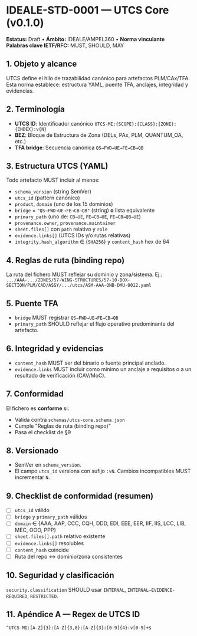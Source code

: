 # IDEALE-STD-0001 — UTCS Core (v0.1.0)

**Estatus:** Draft • **Ámbito:** IDEALE/AMPEL360 • **Norma vinculante**  
**Palabras clave IETF/RFC:** MUST, SHOULD, MAY

## 1. Objeto y alcance
UTCS define el hilo de trazabilidad canónico para artefactos PLM/CAx/TFA. Esta norma establece: estructura YAML, puente TFA, anclajes, integridad y evidencias.

## 2. Terminología
- **UTCS ID**: Identificador canónico `UTCS-MI:{SCOPE}:{CLASS}:{ZONE}:{INDEX}:v{N}`
- **BEZ**: Bloque de Estructura de Zona (DELs, PAx, PLM, QUANTUM_OA, etc.)
- **TFA bridge**: Secuencia canónica `QS→FWD→UE→FE→CB→QB`

## 3. Estructura UTCS (YAML)
Todo artefacto MUST incluir al menos:
- `schema_version` (string SemVer)
- `utcs_id` (pattern canónico)
- `product`, `domain` (uno de los 15 dominios)
- `bridge` = `"QS→FWD→UE→FE→CB→QB"` (string) **o** lista equivalente
- `primary_path` (uno de: `CB→UE`, `FE→CB→UE`, `FE→CB→QB→UE`)
- `provenance.owner`, `provenance.maintainer`
- `sheet.files[]` con `path` relativo y `role`
- `evidence.links[]` (UTCS IDs y/o rutas relativas)
- `integrity.hash_algorithm` ∈ {`SHA256`} y `content_hash` hex de 64

## 4. Reglas de ruta (binding repo)
La ruta del fichero MUST reflejar su dominio y zona/sistema.
Ej.:  
`.../AAA-.../ZONES/57-WING-STRUCTURES/57-10-BOX-SECTION/PLM/CAD/ASSY/.../utcs/ASM-AAA-ONB-DMU-0012.yaml`

## 5. Puente TFA
- `bridge` MUST registrar `QS→FWD→UE→FE→CB→QB`
- `primary_path` SHOULD reflejar el flujo operativo predominante del artefacto.

## 6. Integridad y evidencias
- `content_hash` MUST ser del binario o fuente principal anclado.
- `evidence.links` MUST incluir como mínimo un anclaje a requisitos o a un resultado de verificación (CAV/MoC).

## 7. Conformidad
El fichero es **conforme** si:
- Valida contra `schemas/utcs-core.schema.json`
- Cumple "Reglas de ruta (binding repo)"
- Pasa el checklist de §9

## 8. Versionado
- SemVer en `schema_version`.
- El campo `utcs_id` versiona con sufijo `:vN`. Cambios incompatibles MUST incrementar `N`.

## 9. Checklist de conformidad (resumen)
- [ ] `utcs_id` válido
- [ ] `bridge` y `primary_path` válidos
- [ ] `domain` ∈ {AAA, AAP, CCC, CQH, DDD, EDI, EEE, EER, IIF, IIS, LCC, LIB, MEC, OOO, PPP}
- [ ] `sheet.files[].path` relativo existente
- [ ] `evidence.links[]` resolubles
- [ ] `content_hash` coincide
- [ ] Ruta del repo ↔ dominio/zona consistentes

## 10. Seguridad y clasificación
`security.classification` SHOULD usar `INTERNAL`, `INTERNAL–EVIDENCE-REQUIRED`, `RESTRICTED`.

## 11. Apéndice A — Regex de UTCS ID
```
^UTCS-MI:[A-Z]{3}:[A-Z]{3,8}:[A-Z]{3}:[0-9]{4}:v[0-9]+$
```
